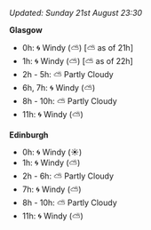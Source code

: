 *Updated: Sunday 21st August 23:30*

**Glasgow**

* 0h: :cyclone: Windy (:partly_sunny:) [:partly_sunny: as of 21h]
* 1h: :cyclone: Windy (:partly_sunny:) [:partly_sunny: as of 22h]
* 2h - 5h: :partly_sunny: Partly Cloudy
* 6h, 7h: :cyclone: Windy (:partly_sunny:)
* 8h - 10h: :partly_sunny: Partly Cloudy
* 11h: :cyclone: Windy (:partly_sunny:)

**Edinburgh**

* 0h: :cyclone: Windy (:sunny:)
* 1h: :cyclone: Windy (:partly_sunny:)
* 2h - 6h: :partly_sunny: Partly Cloudy
* 7h: :cyclone: Windy (:partly_sunny:)
* 8h - 10h: :partly_sunny: Partly Cloudy
* 11h: :cyclone: Windy (:partly_sunny:)
